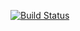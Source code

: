 [![Build Status](https://travis-ci.org/Discountrobot/push-utils.svg?branch=master)](https://travis-ci.org/Discountrobot/push-utils)